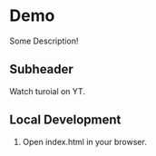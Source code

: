 # Demo

Some Description!

## Subheader

Watch turoial on YT.

## Local Development

1. Open index.html in your browser.